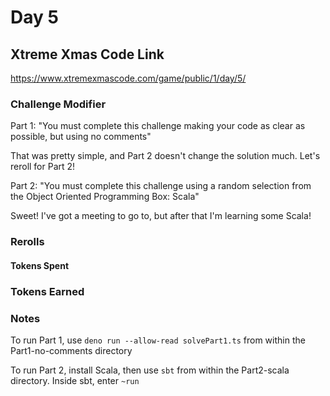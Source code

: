 # Day 5

## Xtreme Xmas Code Link

https://www.xtremexmascode.com/game/public/1/day/5/

### Challenge Modifier

Part 1: "You must complete this challenge making your code as clear as possible, but using no comments"

That was pretty simple, and Part 2 doesn't change the solution much. Let's reroll for Part 2!

Part 2: "You must complete this challenge using a random selection from the Object Oriented Programming Box: Scala"

Sweet! I've got a meeting to go to, but after that I'm learning some Scala!

### Rerolls

#### Tokens Spent

### Tokens Earned

### Notes

To run Part 1, use `deno run --allow-read solvePart1.ts` from within the Part1-no-comments directory

To run Part 2, install Scala, then use `sbt` from within the Part2-scala directory. Inside sbt, enter `~run`
